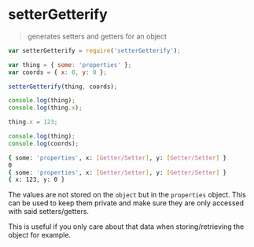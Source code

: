 # setterGetterify

> generates setters and getters for an object

```javascript
var setterGetterify = require('setterGetterify');

var thing = { some: 'properties' };
var coords = { x: 0, y: 0 };

setterGetterify(thing, coords);

console.log(thing);
console.log(thing.x);

thing.x = 123;

console.log(thing);
console.log(coords);
```

```bash
{ some: 'properties', x: [Getter/Setter], y: [Getter/Setter] }
0
{ some: 'properties', x: [Getter/Setter], y: [Getter/Setter] }
{ x: 123, y: 0 }
```

The values are not stored on the `object` but in the `properties` object. This can be used to keep them private and make sure they are only accessed with said setters/getters.

This is useful if you only care about that data when storing/retrieving the object for example.
